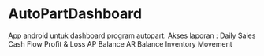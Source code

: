 # AutoPartDashboard

App android untuk dashboard program autopart.
Akses laporan :
Daily Sales
Cash Flow
Profit & Loss
AP Balance
AR Balance
Inventory Movement

